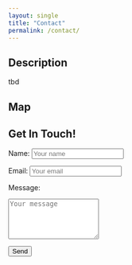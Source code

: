 ```yaml
---
layout: single
title: "Contact"
permalink: /contact/
---
```


## Description
tbd

## Map

## Get In Touch!

<form action="https://formspree.io/f/YOUR_FORM_ID" method="POST">
  <label for="name">Name:</label>
  <input type="text" id="name" name="name" placeholder="Your name" required>

  <label for="email">Email:</label>
  <input type="email" id="email" name="email" placeholder="Your email" required>

  <label for="message">Message:</label>
  <textarea id="message" name="message" rows="5" placeholder="Your message" required></textarea>

  <button type="submit">Send</button>
</form>


